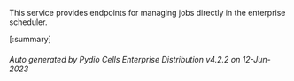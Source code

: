 






This service provides endpoints for managing jobs directly in the enterprise scheduler.

[:summary]

###### Auto generated by Pydio Cells Enterprise Distribution v4.2.2 on 12-Jun-2023
